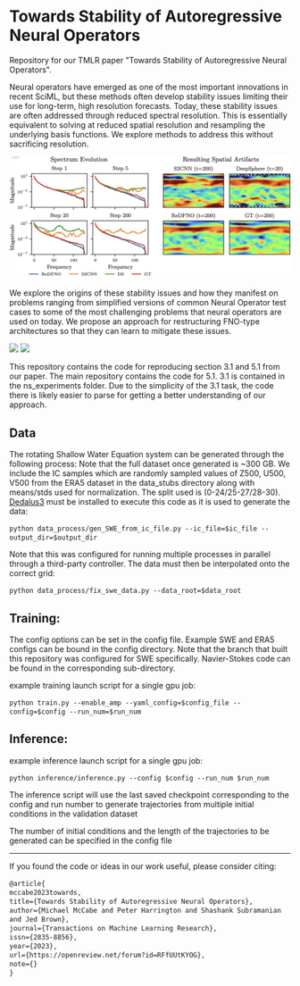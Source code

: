 # Towards Stability of Autoregressive Neural Operators

Repository for our TMLR paper "Towards Stability of Autoregressive Neural Operators". 

Neural operators have emerged as one of the most important innovations in recent SciML, but these methods often develop stability issues
limiting their use for long-term, high resolution forecasts. Today, these stability issues are often addressed through reduced spectral
resolution. This is essentially equivalent to solving at reduced spatial resolution and resampling the underlying basis functions. We explore
methods to address this without sacrificing resolution. 

<img src="img/SpectralArtifacts.png" width="600">

We explore the origins of these stability issues and how they manifest on problems ranging from simplified versions of common Neural Operator test cases to some of the 
most challenging problems that neural operators are used on today. We propose an approach for restructuring FNO-type architectures so that they can learn to mitigate these issues.

<p float="left">
  <img src="img/fcn.gif" width="250" />
  <img src="img/dfcn.gif" width="250" /> 
</p>


This repository contains the code for reproducing section 3.1 and 5.1 from our paper. The main repository contains the code 
for 5.1. 3.1 is contained in the ns_experiments folder. Due to the simplicity of the 3.1 task, the code there is likely easier
to parse for getting a better understanding of our approach. 

## Data

The rotating Shallow Water Equation system can be generated through the following process: Note that the full dataset once generated is ~300 GB. We include the IC samples which are randomly sampled values of Z500, U500, V500 from the ERA5 dataset in the data_stubs directory along with means/stds used for normalization. The split used is (0-24/25-27/28-30). [Dedalus3](https://github.com/DedalusProject/dedalus) must be installed to execute this code as it is used to generate the data:

```
python data_process/gen_SWE_from_ic_file.py --ic_file=$ic_file --output_dir=$output_dir
```
Note that this was configured for running multiple processes in parallel through a third-party controller. The data must then be interpolated onto the correct grid:
```
python data_process/fix_swe_data.py --data_root=$data_root
```



## Training:

The config options can be set in the config file. Example SWE and ERA5 configs can be bound in the config directory. Note
that the branch that built this repository was configured for SWE specifically. Navier-Stokes code can be found in the corresponding sub-directory.

example training launch script for a single gpu job:
```
python train.py --enable_amp --yaml_config=$config_file --config=$config --run_num=$run_num
```


## Inference:

example inference launch script for a single gpu job:
```
python inference/inference.py --config $config --run_num $run_num
```
The inference script will use the last saved checkpoint corresponding to the config and run number to generate trajectories from multiple initial conditions in the validation dataset

The number of initial conditions and the length of the trajectories to be generated can be specified in the config file


---

If you found the code or ideas in our work useful, please consider citing:
```
@article{
mccabe2023towards,
title={Towards Stability of Autoregressive Neural Operators},
author={Michael McCabe and Peter Harrington and Shashank Subramanian and Jed Brown},
journal={Transactions on Machine Learning Research},
issn={2835-8856},
year={2023},
url={https://openreview.net/forum?id=RFfUUtKYOG},
note={}
}
```


